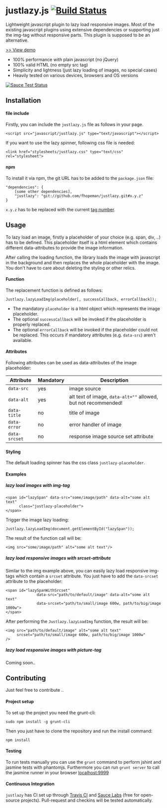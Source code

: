 # justlazy.js [![Build Status](https://travis-ci.org/fhopeman/justlazy.svg?branch=master)](https://travis-ci.org/fhopeman/justlazy)
Lightweight javascript plugin to lazy load responsive images. Most of the existing javascript plugins using extensive dependencies or
supporting just the img-tag without responsive parts. This plugin is supposed to be an alternative.

[>> View demo](http://fhopeman.github.io/justlazy/)

- 100% performance with plain javascript (no jQuery)
- 100% valid HTML (no empty src tag)
- Simplicity and lightness (just lazy loading of images, no special cases)
- Heavily tested on various devices, browsers and OS versions

[![Sauce Test Status](https://saucelabs.com/browser-matrix/fhopeman.svg)](https://saucelabs.com/u/fhopeman)

## Installation
#### file include
Firstly, you can include the `justlazy.js` file as follows in your page.
```
<script src="javascript/justlazy.js" type="text/javascript"></script>
```

If you want to use the lazy spinner, following css file is needed:
```
<link href="stylesheets/justlazy.css" type="text/css" rel="stylesheet">
```

#### npm
To install it via npm, the git URL has to be added to the `package.json` file:
```
"dependencies": {
    [some other dependencies],
    "justlazy": "git://github.com/fhopeman/justlazy.git#x.y.z"
}
```
`x.y.z` has to be replaced with the current [tag number](https://github.com/fhopeman/justlazy/releases).

## Usage
To lazy load an image, firstly a placeholder of your choice (e.g. span, div, ..)
has to be defined. This placeholder itself is a html element which contains
different data-attributes to provide the image information.

After calling the loading function, the library loads the image with javascript
in the background and then replaces the whole placeholder with the image.
You don't have to care about deleting the styling or other relics.

#### Function
The replacement function is defined as follows:
```
Justlazy.lazyLoadImg(placeholder[, successCallback, errorCallback]);
```
- The mandatory `placeholder` is a html object which represents the
image placeholder.
- The optional `successCallback` will be invoked if the placeholder is
properly replaced.
- The optional `errorCallback` will be invoked if the placeholder could not be
replaced. This occurs if mandatory attributes (e.g. `data-src`) aren't available.

#### Attributes
Following attributes can be used as data-attributes of the image
placeholder:

| Attribute   | Mandatory   |Description                        |
|-------------|-------------|-----------------------------------|
|`data-src`   |yes          |image source                       |
|`data-alt`   |yes          |alt text of image, `data-alt=""` allowed, but not recommended!|
|`data-title` |no           |title of image                     |
|`data-error` |no           |error handler of image             |
|`data-srcset`|no           |response image source set attribute|

#### Styling
The default loading spinner has the css class `justlazy-placeholder`.

#### Examples
##### lazy load images with img-tag
```
<span id="lazySpan" data-src="some/image/path" data-alt="some alt text"
      class="justlazy-placeholder">
</span>
```

Trigger the image lazy loading:
```
Justlazy.lazyLoadImg(document.getElementById("lazySpan"));
```

The result of the function call will be:
```
<img src="some/image/path" alt="some alt text"/>
```

##### lazy load responsive images with srcset-attribute
Similar to the img example above, you can easily lazy load responsive img-tags which contain a `srcset` attribute. You just have
to add the `data-srcset` attribute to the placeholder:
```
<span id="lazySpanWithSrcset"
              data-src="path/to/default/image" data-alt="some alt text"
              data-srcset="path/to/small/image 600w, path/to/big/image 1000w">
</span>
```
After performing the `Justlazy.lazyLoadImg` function, the result will be:
```
<img src="path/to/default/image" alt="some alt text"
     srcset="path/to/small/image 600w, path/to/big/image 1000w"
/>
```

##### lazy load responsive images with picture-tag
Coming soon..

## Contributing
Just feel free to contribute ..

#### Project setup
To set up the project you need the grunt-cli:
```
sudo npm install -g grunt-cli
```

Then you just have to clone the repository and run the install command:
```
npm install
```

#### Testing
To run tests manually you can use the `grunt` command to perform jshint and jasmine tests with phantomjs.
Furthermore you can run `grunt server` to call the jasmine runner in your browser [localhost:9999](http://localhost:9999)

#### Continuous Integration
`justlazy` has CI set up through [Travis CI](https://travis-ci.org) and [Sauce Labs](https://saucelabs.com) (free for open-source projects).
Pull-request and checkins will be tested automatically.
